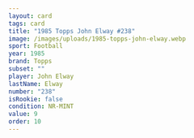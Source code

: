 ```yaml
---
layout: card
tags: card
title: "1985 Topps John Elway #238"
image: /images/uploads/1985-topps-john-elway.webp
sport: Football
year: 1985
brand: Topps
subset: ""
player: John Elway
lastName: Elway
number: "238"
isRookie: false
condition: NR-MINT
value: 9
order: 10
---
```

